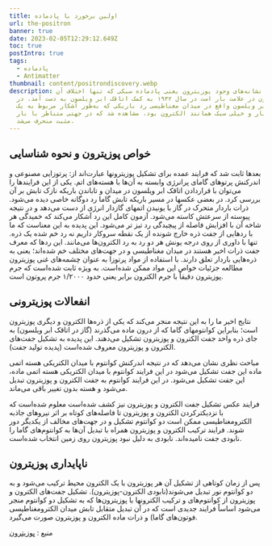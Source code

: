 ```yaml
---
title: اولین برخورد با پادماده
url: the-positron
banner: true
date: 2023-02-05T12:29:12.649Z
toc: true
postIntro: true
tags:
  - پادماده
  - Antimatter
thumbnail: content/positrondiscovery.webp
description: نخستین نشانه‌های وجود پوزیترون یعنی پادماده سبکی که تنها اختلاف آن
  با الکترون در علامت بار است در سال ۱۹۳۲ به کمک اتاقک ابر ویلسون به دست آمد. در
  اتاقک ابر ویلسون واقع در میدان مغناطیسی رد باریکی که به‌طور آشکار مربوط به یک
  ذره تک بار و خیلی سبک همانند الکترون بود، مشاهده شد که در جهتی متناظر با بار
  مثبت منحرف می‌شد.
---
```


## خواص پوزیترون و نحوه شناسایی

بعدها ثابت شد که فرایند عمده برای تشکیل پوزیترونها عبارت‌اند از: پرتوزایی مصنوعی و اندرکنش پرتوهای گامای پرانرژی وابسته به آن‌ها با هسته‌های اتم. یکی از این فرایندها را می‌توان با قراردادن اتاقک ابر ویلسون در میدان و تاباندن باریکه نازک تابش بر آن بررسی کرد. در بعضی عکسها در مسیر باریکه تابش گاما رد دوگانه خاصی دیده می‌شود.
ذرات باردار متحرک در گاز با یونیدن اتمهای گازدار انرژی از دست می‌دهد و در نتیجه پیوسته از سرعتش کاسته می‌شود. آزمون کامل این رد آشکار می‌کند که خمیدگی هر شاخه آن با افزایش فاصله از پیچیدگی رد تیز تر می‌شود. این پدیده به این معناست که ما با ردهایی از جفت ذره خارج شونده از یک نقطه سروکار داریم نه رد خم شده یک ذره. تنها با داوری از روی درجه یونش هر دو رد به رد الکترون‌ها می‌مانند.
این ردها که معرف جفت ذرات اخیر هستند در میدان مغناطیسی و در جهت‌های مختلف خم شده‌اند؛ یعنی به ذره‌هایی باردار تعلق دارند. با استفاده از مواد پرتوزا به عنوان چشمه‌های غنی پوزیترون مطالعه جزئیات خواص این مواد ممکن شده‌است. به ویژه ثابت شده‌است که جرم پوزیترون دقیقاً با جرم الکترون برابر یعنی حدود ۱/۲۰۰۰ جرم پروتون است.

## انفعالات پوزیترونی

نتایج اخیر ما را به این نتیجه منجر می‌کند که یکی از ذره‌ها الکترون و دیگری پوزیترون است؛ بنابراین کوانتومهای گاما که از درون ماده می‌گذرند (گاز در اتاقک ابر ویلسون) به جای ذره واحد جفت الکترون و پوزیترون تشکیل می‌دهند. این پدیده به تشکیل جفت‌های الکترون و پوزیترون معروف شده‌است (پدیده تولید جفت).

مباحث نظری نشان می‌دهد که در نتیجه اندرکنش کوانتوم با میدان الکتریکی هسته اتمی ماده این جفت تشکیل می‌شود در این فرایند کوانتوم با میدان الکتریکی هسته اتمی ماده، این جفت تشکیل می‌شود. در این فرایند کوانتوم به جفت الکترون و پوزیترون تبدیل می‌شود و هسته بدون تغییر باقی می‌ماند.

فرایند عکس تشکیل جفت الکترون و پوزیترون نیز کشف شده‌است معلوم شده‌است که با نزدیکترکردن الکترون و پوزیترون تا فاصله‌های کوتاه بر اثر نیروهای جاذبه الکترومغناطیسی ممکن است دو کوانتوم تشکیل و در جهت‌های مخالف از یکدیگر دور شوند. فرایند ترکیب الکترون و پوزیترون همراه با تبدیل آن‌ها به کوانتوم‌های گاما را نابودی جفت نامیده‌اند. نابودی به دلیل نبود پوزیترون روی زمین انتخاب شده‌است.

## ناپایداری پوزیترون

پس از زمان کوتاهی از تشکیل آن هر پوزیترون با یک الکترون محیط ترکیب می‌شود و به دو کوانتوم نور تبدیل می‌شوند(نابودی الکترون-پوزیترون). تشکیل جفت‌های الکترون و پوزیترون از کوانتوم‌های و ترکیب الکترونها با پوزیترون‌ها که به تشکیل دو کوانتوم منجر می‌شود اساساً فرایند جدیدی است که در آن تبدیل متقابل تابش میدان الکترومغناطیسی فوتون‌های گاما) و ذرات ماده الکترون و پوزیترون صورت می‌گیرد.

م﻿نبع : [پوزیترون](https://fa.wikipedia.org/wiki/%D9%BE%D9%88%D8%B2%DB%8C%D8%AA%D8%B1%D9%88%D9%86)
